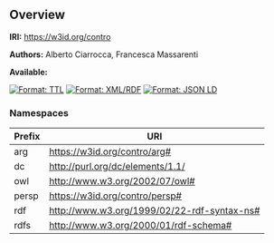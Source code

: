 
## Overview

**IRI:** <https://w3id.org/contro>




**Authors:** Alberto Ciarrocca, Francesca Massarenti



**Available:**

[![Format: TTL](https://img.shields.io/badge/Format-TTL-green.svg?style=for-the-badge)](https://w3id.org/contro.ttl)
[![Format: XML/RDF](https://img.shields.io/badge/Format-XML/RDF-red.svg?style=for-the-badge)](https://w3id.org/contro.owl)
[![Format: JSON LD](https://img.shields.io/badge/Format-JSON_LD-blue.svg?style=for-the-badge)](https://w3id.org/contro.json-ld)


### Namespaces

| Prefix | URI |
|--------|-----------|
| arg | <https://w3id.org/contro/arg#> |
| dc | <http://purl.org/dc/elements/1.1/> |
| owl | <http://www.w3.org/2002/07/owl#> |
| persp | <https://w3id.org/contro/persp#> |
| rdf | <http://www.w3.org/1999/02/22-rdf-syntax-ns#> |
| rdfs | <http://www.w3.org/2000/01/rdf-schema#> |













